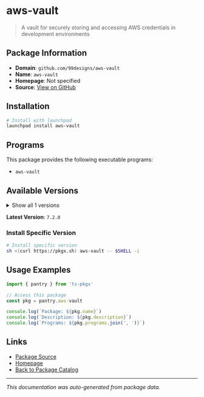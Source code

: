# aws-vault

> A vault for securely storing and accessing AWS credentials in development environments

## Package Information

- **Domain**: `github.com/99designs/aws-vault`
- **Name**: `aws-vault`
- **Homepage**: Not specified
- **Source**: [View on GitHub](https://github.com/pkgxdev/pantry/tree/main/projects/github.com/99designs/aws-vault/package.yml)

## Installation

```bash
# Install with launchpad
launchpad install aws-vault
```

## Programs

This package provides the following executable programs:

- `aws-vault`

## Available Versions

<details>
<summary>Show all 1 versions</summary>

- `7.2.0`

</details>

**Latest Version**: `7.2.0`

### Install Specific Version

```bash
# Install specific version
sh <(curl https://pkgx.sh) aws-vault -- $SHELL -i
```

## Usage Examples

```typescript
import { pantry } from 'ts-pkgx'

// Access this package
const pkg = pantry.aws-vault

console.log(`Package: ${pkg.name}`)
console.log(`Description: ${pkg.description}`)
console.log(`Programs: ${pkg.programs.join(', ')}`)
```

## Links

- [Package Source](https://github.com/pkgxdev/pantry/tree/main/projects/github.com/99designs/aws-vault/package.yml)
- [Homepage](#)
- [Back to Package Catalog](../../../package-catalog.md)

---

*This documentation was auto-generated from package data.*
